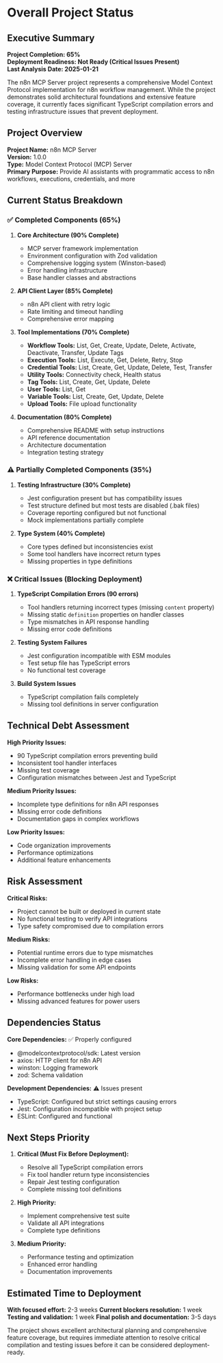 # Overall Project Status

## Executive Summary

**Project Completion: 65%**  
**Deployment Readiness: Not Ready (Critical Issues Present)**  
**Last Analysis Date: 2025-01-21**

The n8n MCP Server project represents a comprehensive Model Context Protocol implementation for n8n workflow management. While the project demonstrates solid architectural foundations and extensive feature coverage, it currently faces significant TypeScript compilation errors and testing infrastructure issues that prevent deployment.

## Project Overview

**Project Name:** n8n MCP Server  
**Version:** 1.0.0  
**Type:** Model Context Protocol (MCP) Server  
**Primary Purpose:** Provide AI assistants with programmatic access to n8n workflows, executions, credentials, and more

## Current Status Breakdown

### ✅ Completed Components (65%)

1. **Core Architecture (90% Complete)**
   - MCP server framework implementation
   - Environment configuration with Zod validation
   - Comprehensive logging system (Winston-based)
   - Error handling infrastructure
   - Base handler classes and abstractions

2. **API Client Layer (85% Complete)**
   - n8n API client with retry logic
   - Rate limiting and timeout handling
   - Comprehensive error mapping

3. **Tool Implementations (70% Complete)**
   - **Workflow Tools:** List, Get, Create, Update, Delete, Activate, Deactivate, Transfer, Update Tags
   - **Execution Tools:** List, Execute, Get, Delete, Retry, Stop
   - **Credential Tools:** List, Create, Get, Update, Delete, Test, Transfer
   - **Utility Tools:** Connectivity check, Health status
   - **Tag Tools:** List, Create, Get, Update, Delete
   - **User Tools:** List, Get
   - **Variable Tools:** List, Create, Get, Update, Delete
   - **Upload Tools:** File upload functionality

4. **Documentation (80% Complete)**
   - Comprehensive README with setup instructions
   - API reference documentation
   - Architecture documentation
   - Integration testing strategy

### ⚠️ Partially Completed Components (35%)

1. **Testing Infrastructure (30% Complete)**
   - Jest configuration present but has compatibility issues
   - Test structure defined but most tests are disabled (.bak files)
   - Coverage reporting configured but not functional
   - Mock implementations partially complete

2. **Type System (40% Complete)**
   - Core types defined but inconsistencies exist
   - Some tool handlers have incorrect return types
   - Missing properties in type definitions

### ❌ Critical Issues (Blocking Deployment)

1. **TypeScript Compilation Errors (90 errors)**
   - Tool handlers returning incorrect types (missing `content` property)
   - Missing static `definition` properties on handler classes
   - Type mismatches in API response handling
   - Missing error code definitions

2. **Testing System Failures**
   - Jest configuration incompatible with ESM modules
   - Test setup file has TypeScript errors
   - No functional test coverage

3. **Build System Issues**
   - TypeScript compilation fails completely
   - Missing tool definitions in server configuration

## Technical Debt Assessment

**High Priority Issues:**
- 90 TypeScript compilation errors preventing build
- Inconsistent tool handler interfaces
- Missing test coverage
- Configuration mismatches between Jest and TypeScript

**Medium Priority Issues:**
- Incomplete type definitions for n8n API responses
- Missing error code definitions
- Documentation gaps in complex workflows

**Low Priority Issues:**
- Code organization improvements
- Performance optimizations
- Additional feature enhancements

## Risk Assessment

**Critical Risks:**
- Project cannot be built or deployed in current state
- No functional testing to verify API integrations
- Type safety compromised due to compilation errors

**Medium Risks:**
- Potential runtime errors due to type mismatches
- Incomplete error handling in edge cases
- Missing validation for some API endpoints

**Low Risks:**
- Performance bottlenecks under high load
- Missing advanced features for power users

## Dependencies Status

**Core Dependencies:** ✅ Properly configured
- @modelcontextprotocol/sdk: Latest version
- axios: HTTP client for n8n API
- winston: Logging framework
- zod: Schema validation

**Development Dependencies:** ⚠️ Issues present
- TypeScript: Configured but strict settings causing errors
- Jest: Configuration incompatible with project setup
- ESLint: Configured and functional

## Next Steps Priority

1. **Critical (Must Fix Before Deployment):**
   - Resolve all TypeScript compilation errors
   - Fix tool handler return type inconsistencies
   - Repair Jest testing configuration
   - Complete missing tool definitions

2. **High Priority:**
   - Implement comprehensive test suite
   - Validate all API integrations
   - Complete type definitions

3. **Medium Priority:**
   - Performance testing and optimization
   - Enhanced error handling
   - Documentation improvements

## Estimated Time to Deployment

**With focused effort:** 2-3 weeks
**Current blockers resolution:** 1 week
**Testing and validation:** 1 week
**Final polish and documentation:** 3-5 days

The project shows excellent architectural planning and comprehensive feature coverage, but requires immediate attention to resolve critical compilation and testing issues before it can be considered deployment-ready.
